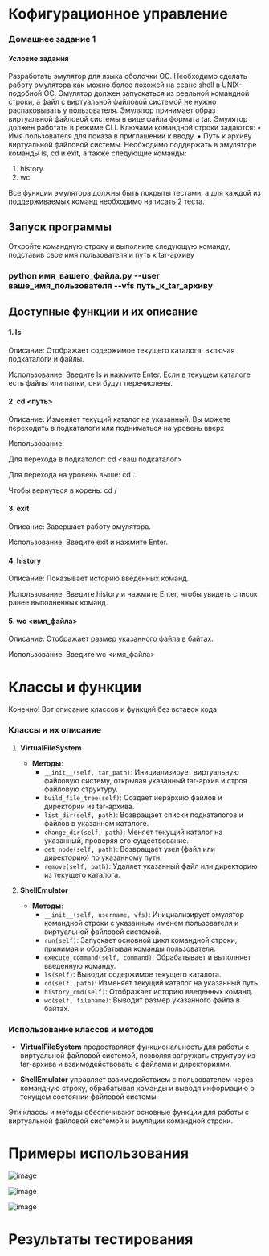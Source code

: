 # Кофигурационное управление
### Домашнее задание 1

#### Условие задания
Разработать эмулятор для языка оболочки ОС. Необходимо сделать работу
эмулятора как можно более похожей на сеанс shell в UNIX-подобной ОС.
Эмулятор должен запускаться из реальной командной строки, а файл с
виртуальной файловой системой не нужно распаковывать у пользователя.
Эмулятор принимает образ виртуальной файловой системы в виде файла формата
tar. Эмулятор должен работать в режиме CLI.
Ключами командной строки задаются:
• Имя пользователя для показа в приглашении к вводу.
• Путь к архиву виртуальной файловой системы.
Необходимо поддержать в эмуляторе команды ls, cd и exit, а также
следующие команды:
1. history.
2. wc.

Все функции эмулятора должны быть покрыты тестами, а для каждой из
поддерживаемых команд необходимо написать 2 теста.


## Запуск программы
Откройте командную строку и выполните следующую команду, подставив свое имя пользователя и путь к tar-архиву
### python имя_вашего_файла.py --user ваше_имя_пользователя --vfs путь_к_tar_архиву


## Доступные функции и их описание
#### 1. ls

Описание: Отображает содержимое текущего каталога, включая подкаталоги и файлы.

Использование: Введите ls и нажмите Enter. Если в текущем каталоге есть файлы или папки, они будут перечислены.

#### 2. cd <путь>

Описание: Изменяет текущий каталог на указанный. Вы можете переходить в подкаталоги или подниматься на уровень вверх

Использование:

Для перехода в подкатолог: cd <ваш подкаталог>

Для перехода на уровень выше: cd ..

Чтобы вернуться в корень: cd / 

#### 3. exit

Описание: Завершает работу эмулятора.

Использование: Введите exit и нажмите Enter.

#### 4. history
   
Описание: Показывает историю введенных команд.

Использование: Введите history и нажмите Enter, чтобы увидеть список ранее выполненных команд.

#### 5. wc <имя_файла>

Описание: Отображает размер указанного файла в байтах.

Использование: Введите wc <имя_файла>




# Классы и функции 
Конечно! Вот описание классов и функций без вставок кода:

### Классы и их описание

1. **VirtualFileSystem**
   - **Методы**:
     - `__init__(self, tar_path)`: Инициализирует виртуальную файловую систему, открывая указанный tar-архив и строя файловую структуру.
     - `build_file_tree(self)`: Создает иерархию файлов и директорий из tar-архива.
     - `list_dir(self, path)`: Возвращает списки подкаталогов и файлов в указанном каталоге.
     - `change_dir(self, path)`: Меняет текущий каталог на указанный, проверяя его существование.
     - `get_node(self, path)`: Возвращает узел (файл или директорию) по указанному пути.
     - `remove(self, path)`: Удаляет указанный файл или директорию из текущего каталога.

2. **ShellEmulator**
   - **Методы**:
     - `__init__(self, username, vfs)`: Инициализирует эмулятор командной строки с указанным именем пользователя и виртуальной файловой системой.
     - `run(self)`: Запускает основной цикл командной строки, принимая и обрабатывая команды пользователя.
     - `execute_command(self, command)`: Обрабатывает и выполняет введенную команду.
     - `ls(self)`: Выводит содержимое текущего каталога.
     - `cd(self, path)`: Изменяет текущий каталог на указанный путь.
     - `history_cmd(self)`: Отображает историю введенных команд.
     - `wc(self, filename)`: Выводит размер указанного файла в байтах.

### Использование классов и методов

- **VirtualFileSystem** предоставляет функциональность для работы с виртуальной файловой системой, позволяя загружать структуру из tar-архива и взаимодействовать с файлами и директориями.
  
- **ShellEmulator** управляет взаимодействием с пользователем через командную строку, обрабатывая команды и выводя информацию о текущем состоянии файловой системы.

Эти классы и методы обеспечивают основные функции для работы с виртуальной файловой системой и эмуляции командной строки.


# Примеры использования

![image](https://github.com/user-attachments/assets/254b3bb8-ffd7-4eb5-8841-5719c18ed477)


![image](https://github.com/user-attachments/assets/f5c7755d-93d8-41e9-97a4-f6b0c156350d)


![image](https://github.com/user-attachments/assets/b1378f75-c692-4f34-91d1-19e2cf709e9c)


# Результаты тестирования




